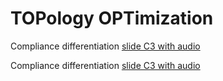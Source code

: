 # TOPology OPTimization

Compliance differentiation [slide C3 with audio](https://app.amanote.com/note-taking/document/40c3ec3f-f411-40bb-8b86-f84a1c445804)

Compliance differentiation [slide C3 with audio](https://app.amanote.com/note-taking/document/40c3ec3f-f411-40bb-8b86-f84a1c445804)
